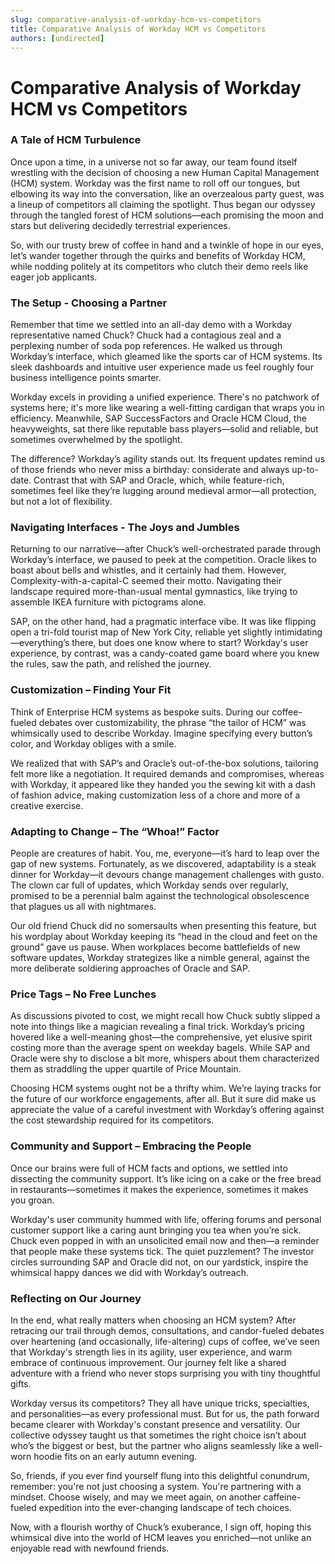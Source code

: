 ```yaml
---
slug: comparative-analysis-of-workday-hcm-vs-competitors
title: Comparative Analysis of Workday HCM vs Competitors
authors: [undirected]
---
```



# Comparative Analysis of Workday HCM vs Competitors

### A Tale of HCM Turbulence

Once upon a time, in a universe not so far away, our team found itself wrestling with the decision of choosing a new Human Capital Management (HCM) system. Workday was the first name to roll off our tongues, but elbowing its way into the conversation, like an overzealous party guest, was a lineup of competitors all claiming the spotlight. Thus began our odyssey through the tangled forest of HCM solutions—each promising the moon and stars but delivering decidedly terrestrial experiences.

So, with our trusty brew of coffee in hand and a twinkle of hope in our eyes, let’s wander together through the quirks and benefits of Workday HCM, while nodding politely at its competitors who clutch their demo reels like eager job applicants. 

### The Setup - Choosing a Partner

Remember that time we settled into an all-day demo with a Workday representative named Chuck? Chuck had a contagious zeal and a perplexing number of soda pop references. He walked us through Workday’s interface, which gleamed like the sports car of HCM systems. Its sleek dashboards and intuitive user experience made us feel roughly four business intelligence points smarter.

Workday excels in providing a unified experience. There's no patchwork of systems here; it's more like wearing a well-fitting cardigan that wraps you in efficiency. Meanwhile, SAP SuccessFactors and Oracle HCM Cloud, the heavyweights, sat there like reputable bass players—solid and reliable, but sometimes overwhelmed by the spotlight.

The difference? Workday’s agility stands out. Its frequent updates remind us of those friends who never miss a birthday: considerate and always up-to-date. Contrast that with SAP and Oracle, which, while feature-rich, sometimes feel like they’re lugging around medieval armor—all protection, but not a lot of flexibility.

### Navigating Interfaces - The Joys and Jumbles

Returning to our narrative—after Chuck’s well-orchestrated parade through Workday’s interface, we paused to peek at the competition. Oracle likes to boast about bells and whistles, and it certainly had them. However, Complexity-with-a-capital-C seemed their motto. Navigating their landscape required more-than-usual mental gymnastics, like trying to assemble IKEA furniture with pictograms alone.

SAP, on the other hand, had a pragmatic interface vibe. It was like flipping open a tri-fold tourist map of New York City, reliable yet slightly intimidating—everything’s there, but does one know where to start? Workday's user experience, by contrast, was a candy-coated game board where you knew the rules, saw the path, and relished the journey.

### Customization – Finding Your Fit

Think of Enterprise HCM systems as bespoke suits. During our coffee-fueled debates over customizability, the phrase “the tailor of HCM” was whimsically used to describe Workday. Imagine specifying every button’s color, and Workday obliges with a smile.

We realized that with SAP’s and Oracle’s out-of-the-box solutions, tailoring felt more like a negotiation. It required demands and compromises, whereas with Workday, it appeared like they handed you the sewing kit with a dash of fashion advice, making customization less of a chore and more of a creative exercise.

### Adapting to Change – The “Whoa!” Factor

People are creatures of habit. You, me, everyone—it’s hard to leap over the gap of new systems. Fortunately, as we discovered, adaptability is a steak dinner for Workday—it devours change management challenges with gusto. The clown car full of updates, which Workday sends over regularly, promised to be a perennial balm against the technological obsolescence that plagues us all with nightmares.

Our old friend Chuck did no somersaults when presenting this feature, but his wordplay about Workday keeping its “head in the cloud and feet on the ground” gave us pause. When workplaces become battlefields of new software updates, Workday strategizes like a nimble general, against the more deliberate soldiering approaches of Oracle and SAP.

### Price Tags – No Free Lunches

As discussions pivoted to cost, we might recall how Chuck subtly slipped a note into things like a magician revealing a final trick. Workday’s pricing hovered like a well-meaning ghost—the comprehensive, yet elusive spirit costing more than the average spent on weekday bagels. While SAP and Oracle were shy to disclose a bit more, whispers about them characterized them as straddling the upper quartile of Price Mountain.

Choosing HCM systems ought not be a thrifty whim. We’re laying tracks for the future of our workforce engagements, after all. But it sure did make us appreciate the value of a careful investment with Workday’s offering against the cost stewardship required for its competitors. 

### Community and Support – Embracing the People

Once our brains were full of HCM facts and options, we settled into dissecting the community support. It’s like icing on a cake or the free bread in restaurants—sometimes it makes the experience, sometimes it makes you groan. 

Workday's user community hummed with life, offering forums and personal customer support like a caring aunt bringing you tea when you’re sick. Chuck even popped in with an unsolicited email now and then—a reminder that people make these systems tick. The quiet puzzlement? The investor circles surrounding SAP and Oracle did not, on our yardstick, inspire the whimsical happy dances we did with Workday’s outreach.

### Reflecting on Our Journey

In the end, what really matters when choosing an HCM system? After retracing our trail through demos, consultations, and candor-fueled debates over heartening (and occasionally, life-altering) cups of coffee, we’ve seen that Workday's strength lies in its agility, user experience, and warm embrace of continuous improvement. Our journey felt like a shared adventure with a friend who never stops surprising you with tiny thoughtful gifts.

Workday versus its competitors? They all have unique tricks, specialties, and personalities—as every professional must. But for us, the path forward became clearer with Workday's constant presence and versatility. Our collective odyssey taught us that sometimes the right choice isn’t about who’s the biggest or best, but the partner who aligns seamlessly like a well-worn hoodie fits on an early autumn evening.

So, friends, if you ever find yourself flung into this delightful conundrum, remember: you're not just choosing a system. You're partnering with a mindset. Choose wisely, and may we meet again, on another caffeine-fueled expedition into the ever-changing landscape of tech choices.

Now, with a flourish worthy of Chuck’s exuberance, I sign off, hoping this whimsical dive into the world of HCM leaves you enriched—not unlike an enjoyable read with newfound friends.

